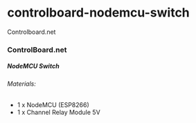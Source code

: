# controlboard-nodemcu-switch
Controlboard.net


### ControlBoard.net

##### NodeMCU Switch
###### Materials:
- 1 x NodeMCU (ESP8266)
- 1 x Channel Relay Module 5V
 
